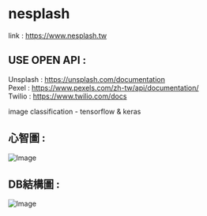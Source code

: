 # nesplash

link : https://www.nesplash.tw

## USE OPEN API :  
  Unsplash : https://unsplash.com/documentation  
  Pexel : https://www.pexels.com/zh-tw/api/documentation/  
  Twilio : https://www.twilio.com/docs  
  
image classification - tensorflow & keras 


## 心智圖 :  

![Image](https://i.imgur.com/9jwKpbc.jpg)

## DB結構圖 :  

![Image](https://imgur.com/qwmXvWH.jpg)
